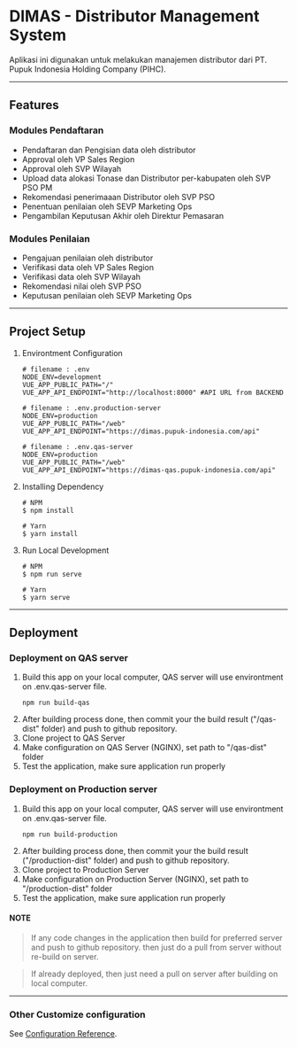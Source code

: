 # DIMAS - Distributor Management System

Aplikasi ini digunakan untuk melakukan manajemen distributor dari PT. Pupuk Indonesia Holding Company (PIHC).

---

## Features
### Modules Pendaftaran
- Pendaftaran dan Pengisian data oleh distributor
- Approval oleh VP Sales Region
- Approval oleh SVP Wilayah
- Upload data alokasi Tonase dan Distributor per-kabupaten oleh SVP PSO PM
- Rekomendasi penerimaaan Distributor oleh SVP PSO
- Penentuan penilaian oleh SEVP Marketing Ops
- Pengambilan Keputusan Akhir oleh Direktur Pemasaran

### Modules Penilaian
- Pengajuan penilaian oleh distributor
- Verifikasi data oleh VP Sales Region
- Verifikasi data oleh SVP Wilayah
- Rekomendasi nilai oleh SVP PSO
- Keputusan penilaian oleh SEVP Marketing Ops

---

## Project Setup 
1. Environtment Configuration
    ```
    # filename : .env
    NODE_ENV=development
    VUE_APP_PUBLIC_PATH="/"
    VUE_APP_API_ENDPOINT="http://localhost:8000" #API URL from BACKEND
    
    # filename : .env.production-server
    NODE_ENV=production
    VUE_APP_PUBLIC_PATH="/web"
    VUE_APP_API_ENDPOINT="https://dimas.pupuk-indonesia.com/api"

    # filename : .env.qas-server
    NODE_ENV=production
    VUE_APP_PUBLIC_PATH="/web"
    VUE_APP_API_ENDPOINT="https://dimas-qas.pupuk-indonesia.com/api"
    ```
2. Installing Dependency
    ```
    # NPM
    $ npm install

    # Yarn
    $ yarn install
    ```
3. Run Local Development
    ```
    # NPM
    $ npm run serve

    # Yarn
    $ yarn serve
    ```

---

## Deployment
### Deployment on QAS server
1. Build this app on your local computer, QAS server will use environtment on .env.qas-server file. 
    ```
    npm run build-qas
    ```
2. After building process done, then commit your the build result ("/qas-dist" folder) and push to github repository. 
3. Clone project to QAS Server
4. Make configuration on QAS Server (NGINX), set path to "/qas-dist" folder
5. Test the application, make sure application run properly

### Deployment on Production server
1. Build this app on your local computer, QAS server will use environtment on .env.qas-server file. 
    ```
    npm run build-production
    ```
2. After building process done, then commit your the build result ("/production-dist" folder) and push to github repository. 
3. Clone project to Production Server
4. Make configuration on Production Server (NGINX), set path to "/production-dist" folder
5. Test the application, make sure application run properly
    
#### NOTE
> If any code changes in the application then build for preferred server and push to github repository. then just do a pull from server without re-build on server.

> If already deployed, then just need a pull on server after building on local computer.

---
### Other Customize configuration
See [Configuration Reference](https://cli.vuejs.org/config/).
